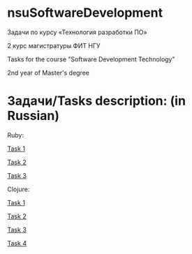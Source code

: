 # nsuSoftwareDevelopment
Задачи по курсу «Технология разработки ПО»

2 курс магистратуры ФИТ НГУ

Tasks for the course "Software Development Technology"

2nd year of Master's degree

Задачи/Tasks description: (in Russian)
=============
Ruby:

[Task 1](http://ccfit.nsu.ru/~shadow/DT6/tasks/ruby1.html)

[Task 2](http://ccfit.nsu.ru/~shadow/DT6/tasks/ruby2.html)

[Task 3](http://ccfit.nsu.ru/~shadow/DT6/tasks/ruby3.html)

Clojure:

[Task 1](http://ccfit.nsu.ru/~shadow/DT6/tasks/clojure1.html)

[Task 2](http://ccfit.nsu.ru/~shadow/DT6/tasks/clojure2.html)

[Task 3](http://ccfit.nsu.ru/~shadow/DT6/tasks/clojure3.html)

[Task 4](http://ccfit.nsu.ru/~shadow/DT6/tasks/clojure4.html)
